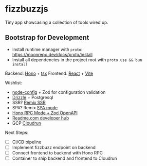 # fizzbuzzjs

Tiny app showcasing a collection of tools wired up.

## Bootstrap for Development

- Install runtime manager with `proto`: https://moonrepo.dev/docs/proto/install
- Install all dependencies in the project root with `proto use && bun install`

Backend: [Hono](https://hono.dev/) + [tsx](https://github.com/privatenumber/tsx)
Frontend: [React](https://react.dev/) + [Vite](https://vitejs.dev/)

Wishlist:

- [node-config](https://github.com/node-config/node-config) + Zod for configuration validation
- [Drizzle](https://orm.drizzle.team/docs/overview) + Postgresql
- SSR? [Remix SSR](https://remix.run/)
- SPA? Remix [SPA mode](https://remix.run/docs/en/main/future/spa-mode)
- [Hono RPC Mode + Zod OpenAPI](https://hono.dev/snippets/zod-openapi)
- [Readme.com developer hub](https://readme.com/)
- GCP [Cloudrun](https://cloud.google.com/run?hl=en)

Next Steps:

- [ ] CI/CD pipeline
- [ ] Implement fizzbuzz endpoint on backend
- [ ] Connect frontend to backend with Hono RPC
- [ ] Container to ship backend and frontend to Cloudrun
